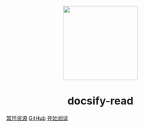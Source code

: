 <p align="center">
<img src="https://ss0.bdstatic.com/70cFvHSh_Q1YnxGkpoWK1HF6hhy/it/u=2481424715,2807309609&fm=26&gp=0.jpg" width="200" height="200"/>
</p>
<h1 align="center">docsify-read</h1>

[常用资源](https://shimo.im/docs/MuiACIg1HlYfVxrj/)
[GitHub](https://github.com/maybeisozj/docsify-read)
[开始阅读](#docsify-read)




